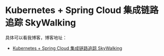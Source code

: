 # Kubernetes + Spring Cloud 集成链路追踪 SkyWalking

具体可以看我博客，博客地址： 
- [Kubernetes + Spring Cloud 集成链路追踪 SkyWalking](https://zuozewei.blog.csdn.net/article/details/108273455)